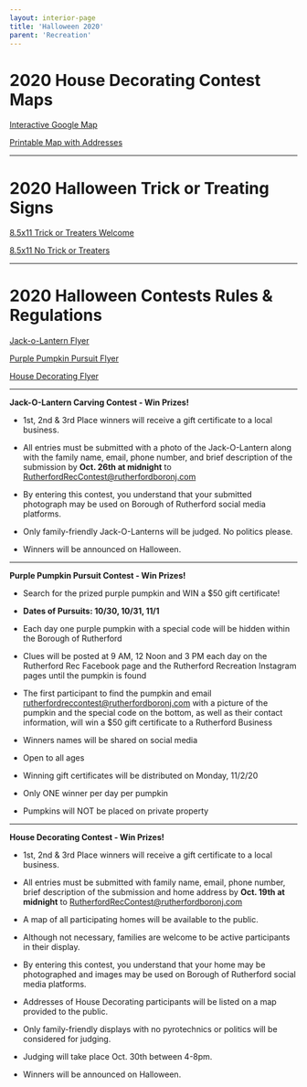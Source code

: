 ```yaml
---
layout: interior-page
title: 'Halloween 2020'
parent: 'Recreation'
---
```


# 2020 House Decorating Contest Maps

[Interactive Google Map](https://www.google.com/maps/@40.8286582,-74.1216315,14z/data=!4m2!6m1!1s1Dp65byg7SF2OC4du-UCVJyLmN7SCmZLS?hl=en)


[Printable Map with Addresses](https://storage.googleapis.com/static.rutherford-nj.com/recreation/fall-2020/2020_House_Decorating_Map.pdf)

---

# 2020 Halloween Trick or Treating Signs

[8.5x11 Trick or Treaters Welcome](https://storage.googleapis.com/static.rutherford-nj.com/recreation/fall-2020/Rec_HalloweenLawnSign_TrickOrTreat_LetterSized_Green.pdf)


[8.5x11 No Trick or Treaters](https://storage.googleapis.com/static.rutherford-nj.com/recreation/fall-2020/Rec_HalloweenLawnSign_TrickOrTreat_LetterSized_Red.pdf)

---

# 2020 Halloween Contests Rules & Regulations


[Jack-o-Lantern Flyer](https://storage.googleapis.com/static.rutherford-nj.com/recreation/fall-2020/2020_Halloween_jackolantern.pdf)

[Purple Pumpkin Pursuit Flyer](https://storage.googleapis.com/static.rutherford-nj.com/recreation/fall-2020/2020_Halloween_pumpkin.pdf)

[House Decorating Flyer](https://storage.googleapis.com/static.rutherford-nj.com/recreation/fall-2020/2020_Halloween_housedecorating.pdf)


---

**Jack-O-Lantern Carving Contest - Win Prizes!** 

- 1st, 2nd & 3rd Place winners will receive a gift certificate to a local business.

- All entries must be submitted with a photo of the Jack-O-Lantern along with the family name, email, phone number, and brief description of the submission by **Oct. 26th at midnight** to RutherfordRecContest@rutherfordboronj.com  

- By entering this contest, you understand that your submitted photograph may be used on Borough of Rutherford social media platforms.  

- Only family-friendly Jack-O-Lanterns will be judged. No politics please.
  
- Winners will be announced on Halloween.   

---

**Purple Pumpkin Pursuit Contest - Win Prizes!** 

- Search for the prized purple pumpkin and WIN a $50 gift certificate!

- **Dates of Pursuits: 10/30, 10/31, 11/1**

- Each day one purple pumpkin with a special code will be hidden within the Borough of Rutherford

- Clues will be posted at 9 AM, 12 Noon and 3 PM each day on the Rutherford Rec Facebook page and the Rutherford Recreation Instagram pages until the pumpkin is found

- The first participant to find the pumpkin and email rutherfordreccontest@rutherfordboronj.com with a picture of the pumpkin and the special code on the bottom, as well as their contact information, will win a $50 gift certificate to a Rutherford Business

- Winners names will be shared on social media

- Open to all ages

- Winning gift certificates will be distributed on Monday, 11/2/20

- Only ONE winner per day per pumpkin

- Pumpkins will NOT be placed on private property

---


**House Decorating Contest - Win Prizes!** 


- 1st, 2nd & 3rd Place winners will receive a gift certificate to a local business.

- All entries must be submitted with family name, email, phone number, brief description of the submission and home address by **Oct. 19th at midnight** to RutherfordRecContest@rutherfordboronj.com

- A map of all participating homes will be available to the public.  

- Although not necessary, families are welcome to be active participants in their display.

- By entering this contest, you understand that your home may be photographed and images may be used on Borough of Rutherford social media platforms.  

- Addresses of House Decorating participants will be listed on a map provided to the public.

- Only family-friendly displays with no pyrotechnics or politics will be considered for judging.

- Judging will take place Oct. 30th between 4-8pm.

- Winners will be announced on Halloween.  

